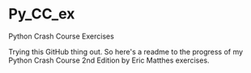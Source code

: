 # Py_CC_ex
Python Crash Course Exercises

Trying this GitHub thing out. So here's a readme to the progress of my Python Crash Course 2nd Edition by Eric Matthes exercises.
